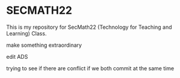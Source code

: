 # SECMATH22

This is my repository for SecMath22 (Technology for Teaching and Learning) Class.

make something extraordinary

edit ADS

trying to see if there are conflict if we both commit at the same time
